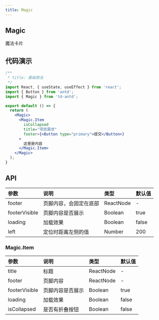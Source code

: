 ```yaml
---
title: Magic
---
```


## Magic

魔法卡片

## 代码演示

```jsx
/**
 * title: 基础用法
 */
import React, { useState, useEffect } from 'react';
import { Button } from 'antd';
import { Magic } from 'td-antd';

export default () => {
  return (
    <Magic>
      <Magic.Item
        isCollapsed
        title="项目需求"
        footer={<Button type="primary">提交</Button>}
      >
        这里是内容
      </Magic.Item>
    </Magic>
  );
}
```

## API

|参数|说明|类型|默认值|
|:--|:--|:--|:--|
|footer|页脚内容，会固定在底部|ReactNode|-|
|footerVisible|页脚内容是否展示|Boolean|true|
|loading|加载效果|Boolean|false|
|left|定位时距离左侧的值|Number|200|

### Magic.Item

|参数|说明|类型|默认值|
|:--|:--|:--|:--|
|title|标题|ReactNode|-|
|footer|页脚内容|ReactNode|-|
|footerVisible|页脚内容是否展示|Boolean|true|
|loading|加载效果|Boolean|false|
|isCollapsed|是否有折叠按钮|Boolean|false|
